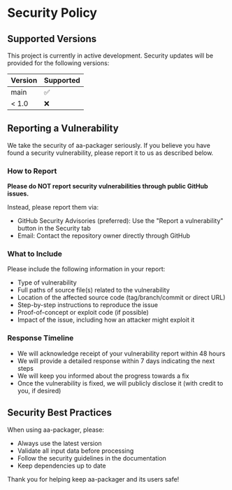 # Security Policy

## Supported Versions

This project is currently in active development. Security updates will be provided for the following versions:

| Version | Supported          |
| ------- | ------------------ |
| main    | :white_check_mark: |
| < 1.0   | :x:                |

## Reporting a Vulnerability

We take the security of aa-packager seriously. If you believe you have found a security vulnerability, please report it to us as described below.

### How to Report

**Please do NOT report security vulnerabilities through public GitHub issues.**

Instead, please report them via:
- GitHub Security Advisories (preferred): Use the "Report a vulnerability" button in the Security tab
- Email: Contact the repository owner directly through GitHub

### What to Include

Please include the following information in your report:
- Type of vulnerability
- Full paths of source file(s) related to the vulnerability
- Location of the affected source code (tag/branch/commit or direct URL)
- Step-by-step instructions to reproduce the issue
- Proof-of-concept or exploit code (if possible)
- Impact of the issue, including how an attacker might exploit it

### Response Timeline

- We will acknowledge receipt of your vulnerability report within 48 hours
- We will provide a detailed response within 7 days indicating the next steps
- We will keep you informed about the progress towards a fix
- Once the vulnerability is fixed, we will publicly disclose it (with credit to you, if desired)

## Security Best Practices

When using aa-packager, please:
- Always use the latest version
- Validate all input data before processing
- Follow the security guidelines in the documentation
- Keep dependencies up to date

Thank you for helping keep aa-packager and its users safe!
